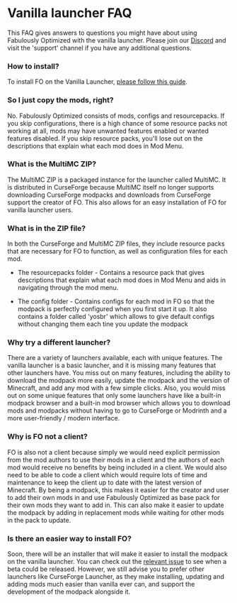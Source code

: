 # Vanilla launcher FAQ


This FAQ gives answers to questions you might have about using Fabulously Optimized with the vanilla launcher. Please join our [Discord](https://discord.gg/yxaXtaQqdB) and visit the 'support' channel if you have any additional questions. 

### How to install?

To install FO on the Vanilla Launcher, [please follow this guide](https://fabulously-optimized.gitbook.io/modpack/readme/install-instructions#minecraft-launcher-vanilla).

### So I just copy the mods, right?

No. Fabulously Optimized consists of mods, configs and resourcepacks. If you skip configurations, there is a high chance of some resource packs not working at all, mods may have unwanted features enabled or wanted features disabled. If you skip resource packs, you'll lose out on the descriptions that explain what each mod does in Mod Menu.

### What is the MultiMC ZIP?

The MultiMC ZIP is a packaged instance for the launcher called MultiMC. It is distributed in CurseForge because MultiMC itself no longer supports downloading CurseForge modpacks and downloads from CurseForge support the creator of FO. This also allows for an easy installation of FO for vanilla launcher users.

### What is in the ZIP file?

In both the CurseForge and MultiMC ZIP files, they include resource packs that are necessary for FO to function, as well as configuration files for each mod. 

- The resourcepacks folder - Contains a resource pack that gives descriptions that explain what each mod does in Mod Menu and aids in navigating through the mod menu.

- The config folder - Contains configs for each mod in FO so that the modpack is perfectly configured when you first start it up. It also contains a folder called 'yosbr' which allows to give default configs without changing them each tine you update the modpack

### Why try a different launcher?

There are a variety of launchers available, each with unique features. The vanilla launcher is a basic launcher, and it is missing many features that other launchers have. You miss out on many features, including the ability to download the modpack more easily, update the modpack and the version of Minecraft, and add any mod with a few simple clicks. Also, you would miss out on some unique features that only some launchers have like a built-in modpack browser and a built-in mod browser which allows you to download mods and modpacks without having to go to CurseForge or Modrinth and a more user-friendly / modern interface.

### Why is FO not a client?

FO is also not a client because simply we would need explicit permission from the mod authors to use their mods in a client and the authors of each mod would receive no benefits by being included in a client. We would also need to be able to code a client which would require lots of time and maintenance to keep the client up to date with the latest version of Minecraft. By being a modpack, this makes it easier for the creator and user to add their own mods in and use Fabulously Optimized as base pack for their own mods they want to add in. This can also make it easier to update the modpack by adding in replacement mods while waiting for other mods in the pack to update.

### Is there an easier way to install FO?

Soon, there will be an installer that will make it easier to install the modpack on the vanilla launcher. You can check out the [relevant issue](https://github.com/Fabulously-Optimized/fabulously-optimized/issues/110) to see when a beta could be released. However, we still advise you to prefer other launchers like CurseForge Launcher, as they make installing, updating and adding mods much easier than vanilla ever can, and support the development of the modpack alongside it.